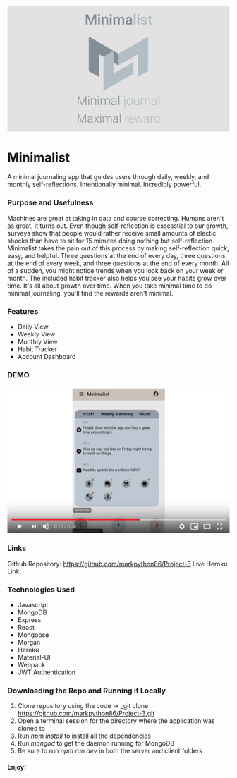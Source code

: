 ![](Minimalist.001.png)

# Minimalist
A minimal journaling app that guides users through daily, weekly, and monthly self-reflections. Intentionally minimal. Incredibly powerful.

### Purpose and Usefulness
Machines are great at taking in data and course correcting. Humans aren't as great, it turns out. Even though self-reflection is essesstial to our growth, surveys show that people would rather receive small amounts of electic shocks than have to sit for 15 minutes doing nothing but self-reflection. Minimalist takes the pain out of this process by making self-reflection quick, easy, and helpful. Three questions at the end of every day, three questions at the end of every week, and three questions at the end of every month. All of a sudden, you might notice trends when you look back on your week or month. The included habit tracker also helps you see your habits grow over time. It's all about growth over time. When you take minimal time to do minimal journaling, you'll find the rewards aren't minimal.

### Features
  * Daily View
  * Weekly View
  * Monthly View
  * Habit Tracker
  * Account Dashboard

### DEMO
[![Minimalist Demo](minimalist.png)](https://youtu.be/vMQijetKvCY "minimalist")

### Links
Github Repository: https://github.com/markpython86/Project-3
Live Heroku Link: 

### Technologies Used
  * Javascript
  * MongoDB
  * Express
  * React
  * Mongoose
  * Morgan
  * Heroku
  * Material-UI
  * Webpack
  * JWT Authentication
  
### Downloading the Repo and Running it Locally
1. Clone repository using the code -> _git clone https://github.com/markpython86/Project-3.git
2. Open a terminal session for the directory where the application was cloned to
3. Run *npm install* to install all the dependencies
4. Run *mongod* to get the daemon running for MongoDB
3. Be sure to run *npm run dev* in both the server and client folders

#### Enjoy!

